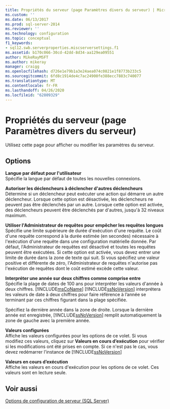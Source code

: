 ```yaml
---
title: Propriétés du serveur (page Paramètres divers du serveur) | Microsoft Docs
ms.custom: ''
ms.date: 06/13/2017
ms.prod: sql-server-2014
ms.reviewer: ''
ms.technology: configuration
ms.topic: conceptual
f1_keywords:
- sql12.swb.serverproperties.miscserversettings.f1
ms.assetid: b170c066-30cd-42dd-8d34-aa129ea09551
author: MikeRayMSFT
ms.author: mikeray
manager: craigg
ms.openlocfilehash: d726e1e79b1a3e24aea074c0821e1f8773b233c5
ms.sourcegitcommit: 6fd8c1914de4c7ac24900fe388ecc7883c740077
ms.translationtype: MT
ms.contentlocale: fr-FR
ms.lasthandoff: 04/26/2020
ms.locfileid: "62809329"
---
```

# <a name="server-properties-misc-server-settings-page"></a>Propriétés du serveur (page Paramètres divers du serveur)
  Utilisez cette page pour afficher ou modifier les paramètres du serveur.  
  
## <a name="options"></a>Options  
 **Langue par défaut pour l'utilisateur**  
 Spécifie la langue par défaut de toutes les nouvelles connexions.  
  
 **Autoriser les déclencheurs à déclencher d'autres déclencheurs**  
 Détermine si un déclencheur peut exécuter une action qui démarre un autre déclencheur. Lorsque cette option est désactivée, les déclencheurs ne peuvent pas être déclenchés par un autre. Lorsque cette option est activée, des déclencheurs peuvent être déclenchés par d'autres, jusqu'à 32 niveaux maximum.  
  
 **Utiliser l'Administrateur de requêtes pour empêcher les requêtes longues**  
 Spécifie une limite supérieure de durée d'exécution d'une requête. Le coût d'une requête correspond à la durée estimée (en secondes) nécessaire à l'exécution d'une requête dans une configuration matérielle donnée. Par défaut, l'Administrateur de requêtes est désactivé et toutes les requêtes peuvent être exécutées. Si cette option est activée, vous devez entrer une limite de durée dans la zone de texte qui suit. Si vous spécifiez une valeur positive et différente de zéro, l'Administrateur de requêtes n'autorise pas l'exécution de requêtes dont le coût estimé excède cette valeur.  
  
 **Interpréter une année sur deux chiffres comme comprise entre**  
 Spécifie la plage de dates de 100 ans pour interpréter les valeurs d'année à deux chiffres. [!INCLUDE[msCoName](../../includes/msconame-md.md)] [!INCLUDE[ssNoVersion](../../includes/ssnoversion-md.md)] interprétera les valeurs de date à deux chiffres pour faire référence à l’année se terminant par ces chiffres figurant dans la plage spécifiée.  
  
 Spécifiez la dernière année dans la zone de droite. Lorsque la dernière année est enregistrée, [!INCLUDE[ssNoVersion](../../includes/ssnoversion-md.md)] remplit automatiquement la zone de gauche avec la première année.  
  
 **Valeurs configurées**  
 Affiche les valeurs configurées pour les options de ce volet. Si vous modifiez ces valeurs, cliquez sur **Valeurs en cours d’exécution** pour vérifier si les modifications ont été prises en compte. Si ce n'est pas le cas, vous devez redémarrer l'instance de [!INCLUDE[ssNoVersion](../../includes/ssnoversion-md.md)]  
  
 **Valeurs en cours d’exécution**  
 Affiche les valeurs en cours d'exécution pour les options de ce volet. Ces valeurs sont en lecture seule.  
  
## <a name="see-also"></a>Voir aussi  
 [Options de configuration de serveur &#40;SQL Server&#41;](server-configuration-options-sql-server.md)  
  
  
